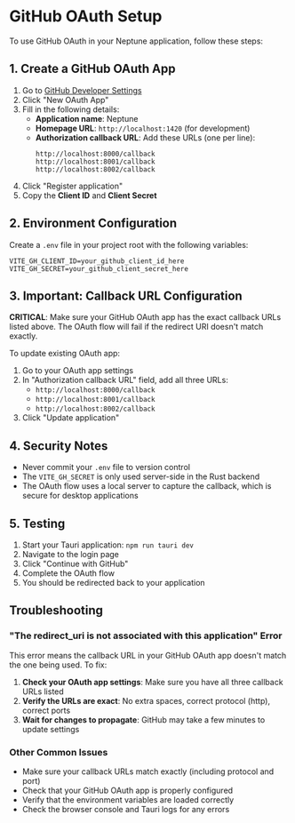 # GitHub OAuth Setup

To use GitHub OAuth in your Neptune application, follow these steps:

## 1. Create a GitHub OAuth App

1. Go to [GitHub Developer Settings](https://github.com/settings/developers)
2. Click "New OAuth App"
3. Fill in the following details:
   - **Application name**: Neptune
   - **Homepage URL**: `http://localhost:1420` (for development)
   - **Authorization callback URL**: Add these URLs (one per line):
     ```
     http://localhost:8000/callback
     http://localhost:8001/callback
     http://localhost:8002/callback
     ```
4. Click "Register application"
5. Copy the **Client ID** and **Client Secret**

## 2. Environment Configuration

Create a `.env` file in your project root with the following variables:

```env
VITE_GH_CLIENT_ID=your_github_client_id_here
VITE_GH_SECRET=your_github_client_secret_here
```

## 3. Important: Callback URL Configuration

**CRITICAL**: Make sure your GitHub OAuth app has the exact callback URLs listed above. The OAuth flow will fail if the redirect URI doesn't match exactly.

To update existing OAuth app:
1. Go to your OAuth app settings
2. In "Authorization callback URL" field, add all three URLs:
   - `http://localhost:8000/callback`
   - `http://localhost:8001/callback`
   - `http://localhost:8002/callback`
3. Click "Update application"

## 4. Security Notes

- Never commit your `.env` file to version control
- The `VITE_GH_SECRET` is only used server-side in the Rust backend
- The OAuth flow uses a local server to capture the callback, which is secure for desktop applications

## 5. Testing

1. Start your Tauri application: `npm run tauri dev`
2. Navigate to the login page
3. Click "Continue with GitHub"
4. Complete the OAuth flow
5. You should be redirected back to your application

## Troubleshooting

### "The redirect_uri is not associated with this application" Error

This error means the callback URL in your GitHub OAuth app doesn't match the one being used. To fix:

1. **Check your OAuth app settings**: Make sure you have all three callback URLs listed
2. **Verify the URLs are exact**: No extra spaces, correct protocol (http), correct ports
3. **Wait for changes to propagate**: GitHub may take a few minutes to update settings

### Other Common Issues

- Make sure your callback URLs match exactly (including protocol and port)
- Check that your GitHub OAuth app is properly configured
- Verify that the environment variables are loaded correctly
- Check the browser console and Tauri logs for any errors 